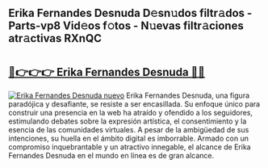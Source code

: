 ## Erika Fernandes Desnuda D𝚎sn𝚞dos filtr𝚊dos - Parts-vp8 Vid𝚎os f𝚘tos - N𝚞evas filtr𝚊ciones atr𝚊ctivas RXnQC

# <h2><a href="http://mbc8q8.tromn.icu/?c=Erika+Fernandes+Desnuda">🔗👉👉👉 Erika Fernandes Desnuda 🔗🔗</a></h2>

[![Erika Fernandes Desnuda nuevo](https://i.imgur.com/pEAQMta.gif)](http://mbc8q8.tromn.icu/?c=Erika+Fernandes+Desnuda)
Erika Fernandes Desnuda, una figura paradójica y desafiante, se resiste a ser encasillada. Su enfoque único para construir una presencia en la web ha atraído y ofendido a los seguidores, estimulando debates sobre la expresión artística, el consentimiento y la esencia de las comunidades virtuales. A pesar de la ambigüedad de sus intenciones, su huella en el ámbito digital es imborrable. Armado con un compromiso inquebrantable y un atractivo innegable, el alcance de Erika Fernandes Desnuda en el mundo en línea es de gran alcance.
